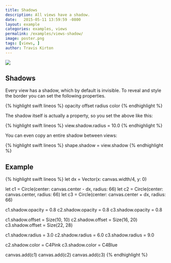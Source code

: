 ```yaml
---
title: Shadows
description: All views have a shadow.
date:   2015-05-11 13:59:59 -0800
layout: example
categories: examples, views
permalink: /examples/views-shadow/
image: poster.png
tags: [views, ]
author: Travis Kirton
---
```

![](shadow.png)

## Shadows
Every view has a shadow, which by default is invisible. To reveal and style the border you can set the following properties.

{% highlight swift lineos %}
opacity
offset
radius
color
{% endhighlight %}

The shadow itself is actually a property, so you set the above like this:

{% highlight swift lineos %}
view.shadow.radius = 10.0
{% endhighlight %}

You can even copy an entire shadow between views:

{% highlight swift lineos %}
shape.shadow = view.shadow
{% endhighlight %}

## Example
{% highlight swift lineos %}
let dx = Vector(x: canvas.width/4, y: 0)

let c1 = Circle(center: canvas.center - dx, radius: 66)
let c2 = Circle(center: canvas.center, radius: 66)
let c3 = Circle(center: canvas.center + dx, radius: 66)

c1.shadow.opacity = 0.8
c2.shadow.opacity = 0.8
c3.shadow.opacity = 0.8

c1.shadow.offset = Size(10, 10)
c2.shadow.offset = Size(16, 20)
c3.shadow.offset = Size(22, 28)

c1.shadow.radius = 3.0
c2.shadow.radius = 6.0
c3.shadow.radius = 9.0

c2.shadow.color = C4Pink
c3.shadow.color = C4Blue

canvas.add(c1)
canvas.add(c2)
canvas.add(c3)
{% endhighlight %}

